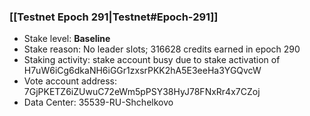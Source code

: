### [[Testnet Epoch 291|Testnet#Epoch-291]]
* Stake level: **Baseline**
* Stake reason: No leader slots; 316628 credits earned in epoch 290
* Staking activity: stake account busy due to stake activation of H7uW6iCg6dkaNH6iGGr1zxsrPKK2hA5E3eeHa3YGQvcW
* Vote account address: 7GjPKETZ6iZUwuC72eWm5pPSY38HyJ78FNxRr4x7CZoj
* Data Center: 35539-RU-Shchelkovo